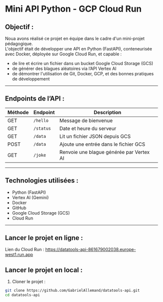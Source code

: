 #  Mini API Python - GCP Cloud Run

##  Objectif :

Noua avons réalisé ce projet en équipe dans le cadre d'un mini-projet pédagogique.  
L'objectif était de développer une API en Python (FastAPI), conteneurisée avec Docker, déployée sur Google Cloud Run, et capable :

- de lire et écrire un fichier dans un bucket Google Cloud Storage (GCS)
- de générer des blagues aléatoires via l’API Vertex AI
- de démontrer l'utilisation de Git, Docker, GCP, et des bonnes pratiques de développement

---

##  Endpoints de l’API :

| Méthode | Endpoint    | Description |
|---------|-------------|-------------|
| GET     | `/hello`    | Message de bienvenue |
| GET     | `/status`   | Date et heure du serveur |
| GET     | `/data`     | Lit un fichier JSON depuis GCS |
| POST    | `/data`     | Ajoute une entrée dans le fichier GCS |
| GET     | `/joke`     | Renvoie une blague générée par Vertex AI |

---

##  Technologies utilisées :

- Python (FastAPI)
- Vertex AI (Gemini)
- Docker
- GitHub
- Google Cloud Storage (GCS)
- Cloud Run 

---
## Lancer le projet en ligne :

Lien du Cloud Run : https://datatools-api-861679002038.europe-west1.run.app

##  Lancer le projet en local :

1. Cloner le projet :

```bash
git clone https://github.com/GabrielAllemand/datatools-api.git
cd datatools-api
```


